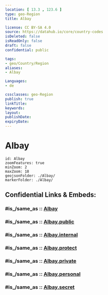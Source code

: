 ```yaml
---
location: [ 13.3 , 123.6 ] 
type: geo-Region
title: Albay

license: CC BY-SA 4.0
source: https://datahub.io/core/country-codes
isDeleted: false
isReadOnly: false
draft: false
confidential: public

tags:
- geo/Country/Region
aliases:
- Albay

Languages:
- de

cssclasses: geo-Region
publish: true
linkTitle: 
keywords: 
layout: 
publishDate: 
expiryDate: 
---
```


# Albay

```leaflet
id: Albay
zoomFeatures: true 
minZoom: 2 
maxZoom: 18
geojsonFolder: ./Albay/
markerFolder: ./Albay/
```


## Confidential Links & Embeds: 

### #is_/same_as :: [Albay](/_Standards/Earth/Continent/Asia/Asia~South~East/Malay_Archipelago/Philippines/Regions~Philippines/Albay.md) 

### #is_/same_as :: [Albay.public](/_public/Earth/Continent/Asia/Asia~South~East/Malay_Archipelago/Philippines/Regions~Philippines/Albay.public.md) 

### #is_/same_as :: [Albay.internal](/_internal/Earth/Continent/Asia/Asia~South~East/Malay_Archipelago/Philippines/Regions~Philippines/Albay.internal.md) 

### #is_/same_as :: [Albay.protect](/_protect/Earth/Continent/Asia/Asia~South~East/Malay_Archipelago/Philippines/Regions~Philippines/Albay.protect.md) 

### #is_/same_as :: [Albay.private](/_private/Earth/Continent/Asia/Asia~South~East/Malay_Archipelago/Philippines/Regions~Philippines/Albay.private.md) 

### #is_/same_as :: [Albay.personal](/_personal/Earth/Continent/Asia/Asia~South~East/Malay_Archipelago/Philippines/Regions~Philippines/Albay.personal.md) 

### #is_/same_as :: [Albay.secret](/_secret/Earth/Continent/Asia/Asia~South~East/Malay_Archipelago/Philippines/Regions~Philippines/Albay.secret.md)

